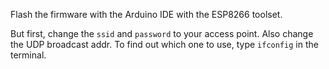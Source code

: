 Flash the firmware with the Arduino IDE with the ESP8266 toolset.

But first, change the ```ssid``` and ```password``` to your access point.
Also change the UDP broadcast addr. To find out which one to use, type ```ifconfig``` in the terminal.
